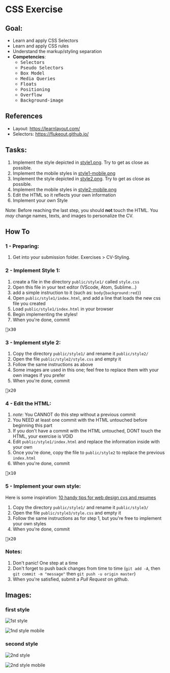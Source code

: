 # CSS Exercise

## Goal:

- Learn and apply CSS Selectors
- Learn and apply CSS rules
- Understand the markup/styling separation
- **Competencies**: 
  - <kbd>Selectors</kbd>
  - <kbd>Pseudo Selectors</kbd>
  - <kbd>Box Model</kbd>
  - <kbd>Media Queries</kbd>
  - <kbd>Floats</kbd>
  - <kbd>Positioning</kbd>
  - <kbd>Overflow</kbd>
  - <kbd>Background-image</kbd>

## References

- Layout: https://learnlayout.com/
- Selectors: https://flukeout.github.io/

## Tasks:

1. Implement the style depicted in [style1.png](style1.png). Try to get as close as possible.
1. Implement the mobile styles in [style1-mobile.png](style1-mobile.png)
1. Implement the style depicted in [style2.png](style1.png). Try to get as close as possible.
1. Implement the mobile styles in [style2-mobile.png](style2-mobile.png)
1. Edit the HTML so it reflects your own information
1. Implement your own Style

Note: Before reaching the last step, you should **not** touch the HTML. You *may* change names, texts, and images to personalize the CV.

## How To

### 1 - Preparing:

1. Get into your submission folder. Exercises > CV-Styling.

### 2 - Implement Style 1:

1. create a file in the directory `public/style1/` called `style.css`
1. Open this file in your text editor (VScode, Atom, Sublime...)
1. add a simple instruction to it (such as: `body{background:red}`)
1. Open `public/style1/index.html`, and add a line that loads the new css file you created
1. Load `public/style1/index.html` in your browser
1. Begin implementing the styles!
1. When you're done, commit

<kbd>🔑x30</kbd>

### 3 - Implement style 2:

1. Copy the directory `public/style1/` and rename it `public/style2/`
1. Open the file `public/style2/style.css` and empty it
1. Follow the same instructions as above
1. Some images are used in this one; feel free to replace them with your own images if you prefer
1. When you're done, commit

<kbd>🔑x20</kbd>

### 4 - Edit the HTML:

1. *note*: You CANNOT do this step without a previous commit
1. You NEED at least one commit with the HTML untouched before beginning this part
1. If you don't have a commit with the HTML untouched, DONT touch the HTML, your exercise is VOID
1. Edit `public/style1/index.html` and replace the information inside with your own
1. Once you're done, copy the file to `public/style2` to replace the previous `index.html`
1. When you're done, commit

<kbd>🔑x10</kbd>

### 5 - Implement your own style:

Here is some inspiration: [10 handy tips for web design cvs and resumes](https://www.smashingmagazine.com/2009/04/10-handy-tips-for-web-design-cvs-and-resumes/)

1. Copy the directory `public/style1/` and rename it `public/style3/`
1. Open the file `public/style3/style.css` and empty it
1. Follow the same instructions as for step 1, but you're free to implement your own styles
1. When you're done, commit

<kbd>🔑x20</kbd>

### Notes:

1. Don't panic! One step at a time
1. Don't forget to push back changes from time to time (`git add -A`, then `git commit -m "message"` then `git push -u origin master`)
1. When you're satisfied, submit a *Pull Request* on github.


## Images:

### first style
![1st style](style1.png "First Style")

![1nd style mobile](style1-mobile.png "First Style Mobile")

### second style

![2nd style](style2.png "Second Style")

![2nd style mobile](style2-mobile.png "Second Style Mobile")
